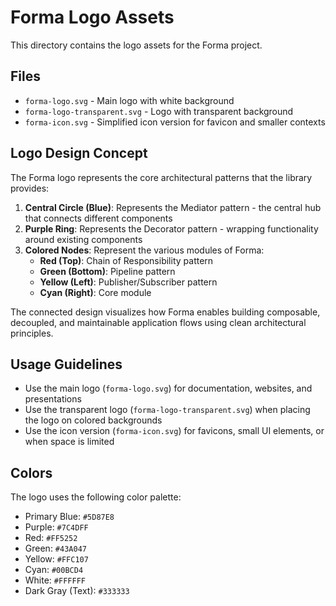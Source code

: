 # Forma Logo Assets

This directory contains the logo assets for the Forma project.

## Files

- `forma-logo.svg` - Main logo with white background
- `forma-logo-transparent.svg` - Logo with transparent background
- `forma-icon.svg` - Simplified icon version for favicon and smaller contexts

## Logo Design Concept

The Forma logo represents the core architectural patterns that the library provides:

1. **Central Circle (Blue)**: Represents the Mediator pattern - the central hub that connects different components
2. **Purple Ring**: Represents the Decorator pattern - wrapping functionality around existing components
3. **Colored Nodes**: Represent the various modules of Forma:
   - **Red (Top)**: Chain of Responsibility pattern
   - **Green (Bottom)**: Pipeline pattern
   - **Yellow (Left)**: Publisher/Subscriber pattern
   - **Cyan (Right)**: Core module

The connected design visualizes how Forma enables building composable, decoupled, and maintainable application flows using clean architectural principles.

## Usage Guidelines

- Use the main logo (`forma-logo.svg`) for documentation, websites, and presentations
- Use the transparent logo (`forma-logo-transparent.svg`) when placing the logo on colored backgrounds
- Use the icon version (`forma-icon.svg`) for favicons, small UI elements, or when space is limited

## Colors

The logo uses the following color palette:

- Primary Blue: `#5D87E8`
- Purple: `#7C4DFF`
- Red: `#FF5252`
- Green: `#43A047`
- Yellow: `#FFC107`
- Cyan: `#00BCD4`
- White: `#FFFFFF`
- Dark Gray (Text): `#333333`
